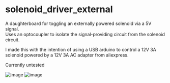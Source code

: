 # solenoid_driver_external

A daughterboard for toggling an externally powered solenoid via a 5V signal.  
Uses an optocoupler to isolate the signal-providing circuit from the solenoid circuit.  
  
I made this with the intention of using a USB arduino to control a 12V 3A solenoid powered by a 12V 3A AC adapter from aliexpress.  
  
Currently untested
  
![image](https://github.com/kbd0/solenoid_driver_external/assets/108237598/f542b40e-d608-4c76-b242-0a60054a40a2)
![image](https://github.com/kbd0/solenoid_driver_external/assets/108237598/70799bbe-50e8-48a3-9b57-c76da19374bb)
